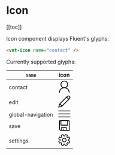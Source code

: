 # Icon

[[toc]]

Icon component displays Fluent's glyphs:

<icon-basic />

```html
<vnt-icon name="contact" />
```

Currently supported glyphs:

`name` | icon
--- |:---:
contact | <img src="../../src/icons/contact.svg" />
edit | <img src="../../src/icons/edit.svg" />
global-navigation | <img src="../../src/icons/globalNavigation.svg" />
save | <img src="../../src/icons/save.svg" />
settings | <img src="../../src/icons/settings.svg" />
